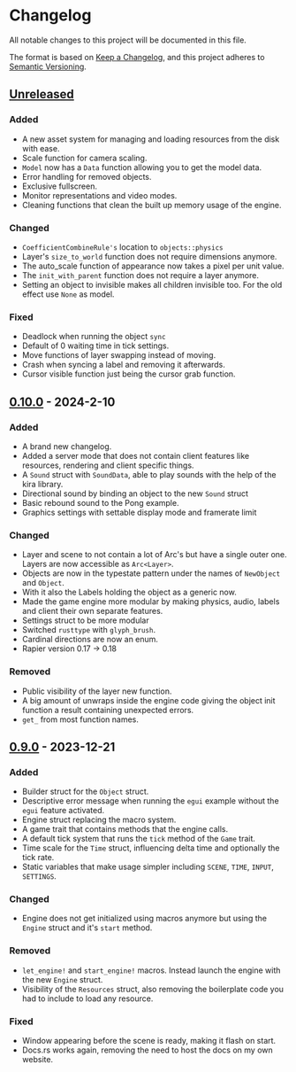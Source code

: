 # Changelog

All notable changes to this project will be documented in this file.

The format is based on [Keep a Changelog](https://keepachangelog.com/en/1.1.0/),
and this project adheres to [Semantic Versioning](https://semver.org/spec/v2.0.0.html).

## [Unreleased]

### Added

- A new asset system for managing and loading resources from the disk with ease.
- Scale function for camera scaling.
- `Model` now has a `Data` function allowing you to get the model data.
- Error handling for removed objects.
- Exclusive fullscreen.
- Monitor representations and video modes.
- Cleaning functions that clean the built up memory usage of the engine.

### Changed

- `CoefficientCombineRule's` location to `objects::physics`
- Layer's `size_to_world` function does not require dimensions anymore.
- The auto_scale function of appearance now takes a pixel per unit value.
- The `init_with_parent` function does not require a layer anymore.
- Setting an object to invisible makes all children invisible too. For the old effect use `None` as model.

### Fixed

- Deadlock when running the object `sync`
- Default of 0 waiting time in tick settings.
- Move functions of layer swapping instead of moving.
- Crash when syncing a label and removing it afterwards.
- Cursor visible function just being the cursor grab function.

## [0.10.0] - 2024-2-10

### Added

- A brand new changelog.
- Added a server mode that does not contain client features like resources, rendering and client specific things.
- A `Sound` struct with `SoundData`, able to play sounds with the help of the kira library.
- Directional sound by binding an object to the new `Sound` struct
- Basic rebound sound to the Pong example.
- Graphics settings with settable display mode and framerate limit

### Changed

- Layer and scene to not contain a lot of Arc's but have a single outer one. Layers are now accessible as `Arc<Layer>`.
- Objects are now in the typestate pattern under the names of `NewObject` and `Object`.
- With it also the Labels holding the object as a generic now.
- Made the game engine more modular by making physics, audio, labels and client their own separate features.
- Settings struct to be more modular
- Switched `rusttype` with `glyph_brush`.
- Cardinal directions are now an enum.
- Rapier version 0.17 -> 0.18

### Removed

- Public visibility of the layer new function.
- A big amount of unwraps inside the engine code giving the object init function a result containing unexpected errors.
- `get_` from most function names.

## [0.9.0] - 2023-12-21

### Added

- Builder struct for the `Object` struct.
- Descriptive error message when running the `egui` example without the `egui` feature activated.
- Engine struct replacing the macro system.
- A game trait that contains methods that the engine calls.
- A default tick system that runs the `tick` method of the `Game` trait.
- Time scale for the `Time` struct, influencing delta time and optionally the tick rate.
- Static variables that make usage simpler including `SCENE`, `TIME`, `INPUT`, `SETTINGS`.

### Changed

- Engine does not get initialized using macros anymore but using the `Engine` struct and it's `start` method.

### Removed

- `let_engine!` and `start_engine!` macros. Instead launch the engine with the new `Engine` struct.
- Visibility of the `Resources` struct, also removing the boilerplate code you had to include to load any resource.

### Fixed

- Window appearing before the scene is ready, making it flash on start.
- Docs.rs works again, removing the need to host the docs on my own website.

[unreleased]: https://github.com/Letronix624/let-engine/compare/0.10.0...main
[0.10.0]: https://github.com/Letronix624/let-engine/compare/0.9.0...0.10.0
[0.9.0]: https://github.com/Letronix624/let-engine/releases/tag/0.9.0
